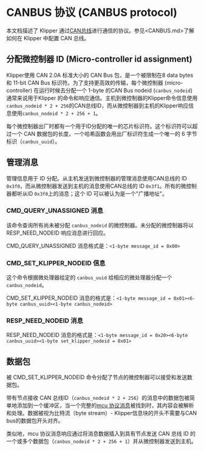 # CANBUS 协议 (CANBUS protocol)

本文档描述了 Klipper 通过[CAN总线](https://en.wikipedia.org/wiki/CAN_bus)进行通信的协议。参见<CANBUS.md>了解如何在 Klipper 中配置 CAN 总线。

## 分配微控制器 ID (Micro-controller id assignment)

Klipper使用 CAN 2.0A 标准大小的 CAN Bus 包，是一个被限制在8 data bytes 和 11-bit CAN Bus 标识符。为了支持更高效的传输，每个微控制器 (micro-controller) 在运行时候去分配一个 1-byte 的CAN Bus nodeid (`canbus_nodeid`) 通常来说用于Klipper 的命令和响应通信。主机到微控制器的Klipper命令信息使用`canbus_nodeid * 2 + 256`的CAN总线ID，而从微控制器到主机的Klipper响应信息使用`canbus_nodeid * 2 + 256 + 1`。

每个微控制器出厂时都有一个用于ID分配的唯一的芯片标识符。这个标识符可以超过一个 CAN 数据包的长度，一个哈希函数会用出厂标识符生成一个唯一的 6 字节标识（`canbus_uuid`）。

## 管理消息

管理信息用于 ID 分配。从主机发送到微控制器的管理消息使用CAN总线的 ID `0x3f0`，而从微控制器发送到主机的消息使用CAN总线的 ID `0x3f1`。所有的微控制器都听从ID `0x3f0`上的消息；这个 ID 可以被认为是一个"广播地址"。

### CMD_QUERY_UNASSIGNED 消息

该命令查询所有尚未被分配 `canbus_nodeid` 的微控制器。未分配的微控制器将以 RESP_NEED_NODEID 响应消息进行回应。

CMD_QUERY_UNASSIGNED 消息格式是：`<1-byte message_id = 0x00>`

### CMD_SET_KLIPPER_NODEID 信息

这个命令根据微处理器给定的 `canbus_uuid` 给相应的微处理器分配一个 `canbus_nodeid`。

CMD_SET_KLIPPER_NODEID 消息的格式是：`<1-byte message_id = 0x01><6-byte canbus_uuid><1-byte canbus_nodeid>`

### RESP_NEED_NODEID 消息

RESP_NEED_NODEID 消息的格式是：`<1-byte message_id = 0x20><6-byte canbus_uuid><1-byte set_klipper_nodeid = 0x01>`

## 数据包

被 CMD_SET_KLIPPER_NODEID 命令分配了节点的微控制器可以接受和发送数据包。

带有节点接收 CAN 总线ID（`canbus_nodeid * 2 + 256`）的消息中的数据包被简单地添加到一个缓冲区，当一个完整的[mcu 协议消息](Protocol.md)被找到时，其内容会被解析和处理。数据被视为比特流（byte stream）- Klipper信息块的开头不需要与CAN bus的数据包开头对齐。

类似地，mcu 协议消息响应通过将消息数据插入到具有节点发送 CAN 总线 ID 的一个或多个数据包（`canbus_nodeid * 2 + 256 + 1`）并从微控制器发送到主机。
